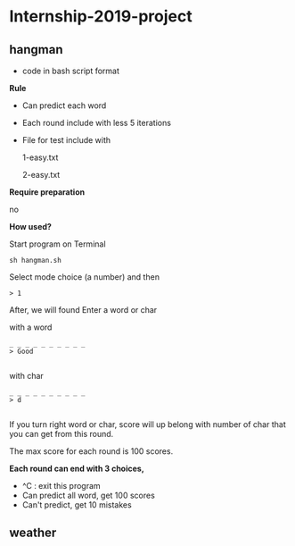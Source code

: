 # Internship-2019-project

## hangman
- code in bash script format

**Rule**
  - Can predict each word 
  - Each round include with less 5 iterations
  - File for test include with
  
    1-easy.txt
    
    2-easy.txt
 
**Require preparation**

  no

**How used?**

Start program on Terminal
```
sh hangman.sh
```
Select mode choice (a number) and then <Enter>
```
> 1
```
After, we will found <hint>
Enter a word or char 
  
with a word

```
_ _ _ _ _ _ _ _ _ _ 
> Good
 
```
with char

```
_ _ _ _ _ _ _ _ _ _ 
> d
 
```

If you turn right word or char, score will up belong with number of char that you can get from this round.

The max score for each round is 100 scores.

**Each round can end with 3 choices,**
  - ^C : exit this program 
  - Can predict all word, get 100 scores
  - Can't predict, get 10 mistakes

## weather
